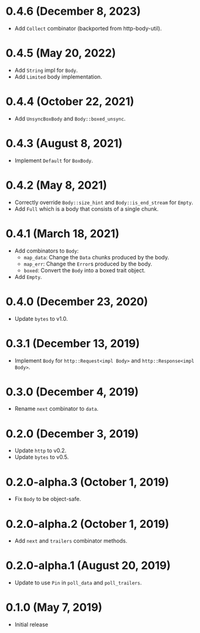 # 0.4.6 (December 8, 2023)

- Add `Collect` combinator (backported from http-body-util).

# 0.4.5 (May 20, 2022)

- Add `String` impl for `Body`.
- Add `Limited` body implementation.

# 0.4.4 (October 22, 2021)

- Add `UnsyncBoxBody` and `Body::boxed_unsync`.

# 0.4.3 (August 8, 2021)

- Implement `Default` for `BoxBody`.

# 0.4.2 (May 8, 2021)

- Correctly override `Body::size_hint` and `Body::is_end_stream` for `Empty`.
- Add `Full` which is a body that consists of a single chunk.

# 0.4.1 (March 18, 2021)

- Add combinators to `Body`:
  - `map_data`: Change the `Data` chunks produced by the body.
  - `map_err`: Change the `Error`s produced by the body.
  - `boxed`: Convert the `Body` into a boxed trait object.
- Add `Empty`.

# 0.4.0 (December 23, 2020)

- Update `bytes` to v1.0.

# 0.3.1 (December 13, 2019)

- Implement `Body` for `http::Request<impl Body>` and `http::Response<impl Body>`.

# 0.3.0 (December 4, 2019)

- Rename `next` combinator to `data`.

# 0.2.0 (December 3, 2019)

- Update `http` to v0.2.
- Update `bytes` to v0.5.

# 0.2.0-alpha.3 (October 1, 2019)

- Fix `Body` to be object-safe.

# 0.2.0-alpha.2 (October 1, 2019)

- Add `next` and `trailers` combinator methods.

# 0.2.0-alpha.1 (August 20, 2019)

- Update to use `Pin` in `poll_data` and `poll_trailers`.

# 0.1.0 (May 7, 2019)

- Initial release
